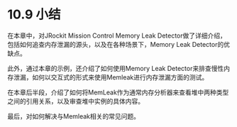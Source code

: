 <a name="10.9"></a>
# 10.9 小结

在本章中，对JRockit Mission Control Memory Leak Detector做了详细介绍，包括如何追查内存泄漏的源头，以及在各种场景下，Memory Leak Detector的优缺点。

此外，通过本章的示例，还介绍了如何使用Memory Leak Detector来排查慢性内存泄漏，如何以交互式的形式来使用Memleak进行内存泄漏方面的测试。

在本章后半段，介绍了如何将MemLeak作为通常内存分析器来查看堆中两种类型之间的引用关系，以及审查堆中实例的具体内容。

最后，对如何解决与Memleak相关的常见问题。